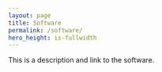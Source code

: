 ```yaml
---
layout: page
title: Software
permalink: /software/
hero_height: is-fullwidth
---
```


This is a description and link to the software.
